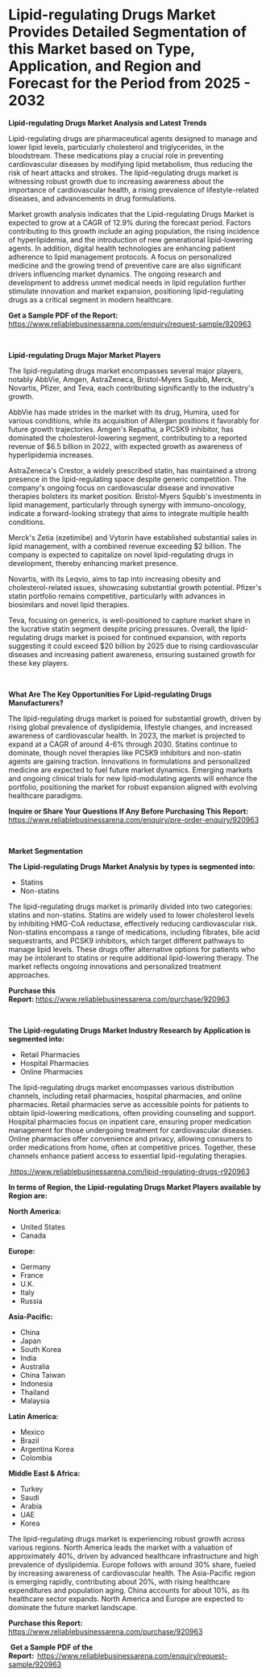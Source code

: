 <p><h1>Lipid-regulating Drugs Market Provides Detailed Segmentation of this Market based on Type, Application, and Region and Forecast for the Period from 2025 - 2032</h1></p><p><strong>Lipid-regulating Drugs Market Analysis and Latest Trends</strong></p>
<p><p>Lipid-regulating drugs are pharmaceutical agents designed to manage and lower lipid levels, particularly cholesterol and triglycerides, in the bloodstream. These medications play a crucial role in preventing cardiovascular diseases by modifying lipid metabolism, thus reducing the risk of heart attacks and strokes. The lipid-regulating drugs market is witnessing robust growth due to increasing awareness about the importance of cardiovascular health, a rising prevalence of lifestyle-related diseases, and advancements in drug formulations.</p><p>Market growth analysis indicates that the Lipid-regulating Drugs Market is expected to grow at a CAGR of 12.9% during the forecast period. Factors contributing to this growth include an aging population, the rising incidence of hyperlipidemia, and the introduction of new generational lipid-lowering agents. In addition, digital health technologies are enhancing patient adherence to lipid management protocols. A focus on personalized medicine and the growing trend of preventive care are also significant drivers influencing market dynamics. The ongoing research and development to address unmet medical needs in lipid regulation further stimulate innovation and market expansion, positioning lipid-regulating drugs as a critical segment in modern healthcare.</p></p>
<p><strong>Get a Sample PDF of the Report:&nbsp;</strong> <a href="https://www.reliablebusinessarena.com/enquiry/request-sample/920963?utm_campaign=3615&utm_medium=2&utm_source=Github&utm_content=ia&utm_term=19042025&utm_id=lipid-regulating-drugs">https://www.reliablebusinessarena.com/enquiry/request-sample/920963</a></p>
<p>&nbsp;</p>
<p><strong>Lipid-regulating Drugs Major Market Players</strong></p>
<p><p>The lipid-regulating drugs market encompasses several major players, notably AbbVie, Amgen, AstraZeneca, Bristol-Myers Squibb, Merck, Novartis, Pfizer, and Teva, each contributing significantly to the industry's growth.</p><p>AbbVie has made strides in the market with its drug, Humira, used for various conditions, while its acquisition of Allergan positions it favorably for future growth trajectories. Amgen's Repatha, a PCSK9 inhibitor, has dominated the cholesterol-lowering segment, contributing to a reported revenue of $6.5 billion in 2022, with expected growth as awareness of hyperlipidemia increases.</p><p>AstraZeneca's Crestor, a widely prescribed statin, has maintained a strong presence in the lipid-regulating space despite generic competition. The company's ongoing focus on cardiovascular disease and innovative therapies bolsters its market position. Bristol-Myers Squibb's investments in lipid management, particularly through synergy with immuno-oncology, indicate a forward-looking strategy that aims to integrate multiple health conditions.</p><p>Merck's Zetia (ezetimibe) and Vytorin have established substantial sales in lipid management, with a combined revenue exceeding $2 billion. The company is expected to capitalize on novel lipid-regulating drugs in development, thereby enhancing market presence.</p><p>Novartis, with its Leqvio, aims to tap into increasing obesity and cholesterol-related issues, showcasing substantial growth potential. Pfizer's statin portfolio remains competitive, particularly with advances in biosimilars and novel lipid therapies. </p><p>Teva, focusing on generics, is well-positioned to capture market share in the lucrative statin segment despite pricing pressures. Overall, the lipid-regulating drugs market is poised for continued expansion, with reports suggesting it could exceed $20 billion by 2025 due to rising cardiovascular diseases and increasing patient awareness, ensuring sustained growth for these key players.</p></p>
<p>&nbsp;</p>
<p><strong>What Are The Key Opportunities For Lipid-regulating Drugs Manufacturers?</strong></p>
<p><p>The lipid-regulating drugs market is poised for substantial growth, driven by rising global prevalence of dyslipidemia, lifestyle changes, and increased awareness of cardiovascular health. In 2023, the market is projected to expand at a CAGR of around 4-6% through 2030. Statins continue to dominate, though novel therapies like PCSK9 inhibitors and non-statin agents are gaining traction. Innovations in formulations and personalized medicine are expected to fuel future market dynamics. Emerging markets and ongoing clinical trials for new lipid-modulating agents will enhance the portfolio, positioning the market for robust expansion aligned with evolving healthcare paradigms.</p></p>
<p><strong>Inquire or Share Your Questions If Any Before Purchasing This Report:</strong> <a href="https://www.reliablebusinessarena.com/enquiry/pre-order-enquiry/920963?utm_campaign=3615&utm_medium=2&utm_source=Github&utm_content=ia&utm_term=19042025&utm_id=lipid-regulating-drugs">https://www.reliablebusinessarena.com/enquiry/pre-order-enquiry/920963</a></p>
<p>&nbsp;</p>
<p><strong>Market Segmentation</strong></p>
<p><strong>The Lipid-regulating Drugs Market Analysis by types is segmented into:</strong></p>
<p><ul><li>Statins</li><li>Non-statins</li></ul></p>
<p><p>The lipid-regulating drugs market is primarily divided into two categories: statins and non-statins. Statins are widely used to lower cholesterol levels by inhibiting HMG-CoA reductase, effectively reducing cardiovascular risk. Non-statins encompass a range of medications, including fibrates, bile acid sequestrants, and PCSK9 inhibitors, which target different pathways to manage lipid levels. These drugs offer alternative options for patients who may be intolerant to statins or require additional lipid-lowering therapy. The market reflects ongoing innovations and personalized treatment approaches.</p></p>
<p><strong>Purchase this Report:&nbsp;</strong><a href="https://www.reliablebusinessarena.com/purchase/920963?utm_campaign=3615&utm_medium=2&utm_source=Github&utm_content=ia&utm_term=19042025&utm_id=lipid-regulating-drugs">https://www.reliablebusinessarena.com/purchase/920963</a></p>
<p>&nbsp;</p>
<p><strong>The Lipid-regulating Drugs Market Industry Research by Application is segmented into:</strong></p>
<p><ul><li>Retail Pharmacies</li><li>Hospital Pharmacies</li><li>Online Pharmacies</li></ul></p>
<p><p>The lipid-regulating drugs market encompasses various distribution channels, including retail pharmacies, hospital pharmacies, and online pharmacies. Retail pharmacies serve as accessible points for patients to obtain lipid-lowering medications, often providing counseling and support. Hospital pharmacies focus on inpatient care, ensuring proper medication management for those undergoing treatment for cardiovascular diseases. Online pharmacies offer convenience and privacy, allowing consumers to order medications from home, often at competitive prices. Together, these channels enhance patient access to essential lipid-regulating therapies.</p></p>
<p><a href="https://www.reliablebusinessarena.com/lipid-regulating-drugs-r920963?utm_campaign=3615&utm_medium=2&utm_source=Github&utm_content=ia&utm_term=19042025&utm_id=lipid-regulating-drugs">&nbsp;https://www.reliablebusinessarena.com/lipid-regulating-drugs-r920963</a></p>
<p><strong>In terms of Region, the Lipid-regulating Drugs Market Players available by Region are:</strong></p>
<p>
    <p> <strong> North America: </strong>
        <ul>
            <li>United States</li>
            <li>Canada</li>
        </ul>
        </p> 
    <p> <strong> Europe: </strong>
        <ul>
            <li>Germany</li>
            <li>France</li>
            <li>U.K.</li>
            <li>Italy</li>
            <li>Russia</li>
        </ul>
        </p> 
    <p> <strong> Asia-Pacific: </strong>
        <ul>
            <li>China</li>
            <li>Japan</li>
            <li>South Korea</li>
            <li>India</li>
            <li>Australia</li>
            <li>China Taiwan</li>
            <li>Indonesia</li>
            <li>Thailand</li>
            <li>Malaysia</li>
        </ul>
        </p> 
    <p> <strong> Latin America: </strong>
        <ul>
            <li>Mexico</li>
            <li>Brazil</li>
            <li>Argentina Korea</li>
            <li>Colombia</li>
        </ul>
        </p> 
    <p> <strong> Middle East & Africa: </strong>
        <ul>
            <li>Turkey</li>
            <li>Saudi</li>
            <li>Arabia</li>
            <li>UAE</li>
            <li>Korea</li>
        </ul>
    </p>
    </p>
<p><p>The lipid-regulating drugs market is experiencing robust growth across various regions. North America leads the market with a valuation of approximately 40%, driven by advanced healthcare infrastructure and high prevalence of dyslipidemia. Europe follows with around 30% share, fueled by increasing awareness of cardiovascular health. The Asia-Pacific region is emerging rapidly, contributing about 20%, with rising healthcare expenditures and population aging. China accounts for about 10%, as its healthcare sector expands. North America and Europe are expected to dominate the future market landscape.</p></p>
<p><strong>Purchase this Report: </strong><a href="https://www.reliablebusinessarena.com/purchase/920963?utm_campaign=3615&utm_medium=2&utm_source=Github&utm_content=ia&utm_term=19042025&utm_id=lipid-regulating-drugs">https://www.reliablebusinessarena.com/purchase/920963</a></p>
<p>&nbsp;<strong>Get a Sample PDF of the Report:&nbsp;&nbsp;</strong><a href="https://www.reliablebusinessarena.com/enquiry/request-sample/920963?utm_campaign=3615&utm_medium=2&utm_source=Github&utm_content=ia&utm_term=19042025&utm_id=lipid-regulating-drugs">https://www.reliablebusinessarena.com/enquiry/request-sample/920963</a></p>
<p><strong></strong></p>
<p><p></p><p></p><p></p></p>